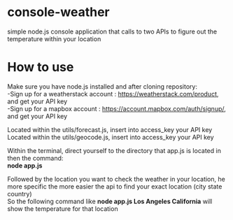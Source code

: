 # console-weather
simple node.js console application that calls to two APIs to figure out the temperature within your location

# How to use
Make sure you have node.js installed and after cloning repository:  
-Sign up for a weatherstack account : https://weatherstack.com/product, and get your API key  
-Sign up for a mapbox account : https://account.mapbox.com/auth/signup/, and get your API key  

Located within the utils/forecast.js, insert into access_key your API key  
Located within the utils/geocode.js, insert into access_key your API key  

Within the terminal, direct yourself to the directory that app.js is located in then the command:  
**node app.js**  

Followed by the location you want to check the weather in your location, he more specific the more easier the api to find your exact location (city state country)  
So the following command like **node app.js Los Angeles California** will show the temperature for that location
